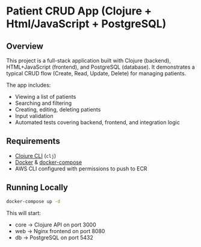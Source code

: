 # Patient CRUD App (Clojure + Html/JavaScript + PostgreSQL)

## Overview 

This project is a full-stack application built with Clojure (backend), HTML+JavaScript (frontend), and PostgreSQL (database).
It demonstrates a typical CRUD flow (Create, Read, Update, Delete) for managing patients.

The app includes:
- Viewing a list of patients
- Searching and filtering
- Creating, editing, deleting patients
- Input validation
- Automated tests covering backend, frontend, and integration logic

## Requirements

- [Clojure CLI](https://clojure.org/guides/getting_started) (`clj`)  
- [Docker](https://www.docker.com/) & [docker-compose](https://docs.docker.com/compose/)  
- AWS CLI configured with permissions to push to ECR

## Running Locally

```bash
docker-compose up -d
```
This will start:
- core → Clojure API on port 3000
- web → Nginx frontend on port 8080
- db → PostgreSQL on port 5432
